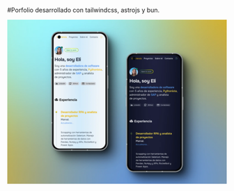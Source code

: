 #Porfolio desarrollado con tailwindcss, astrojs y bun.

<div align="center">
<img src="./public/porfolio.webp">
<p></p>
</div>